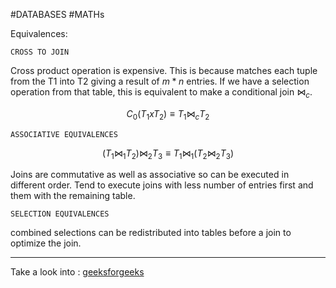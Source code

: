 #DATABASES #MATHs 


Equivalences: 


`CROSS TO JOIN`

Cross product operation is expensive. This is because matches each tuple from the T1 into T2 giving a result of $m*n$ entries. If we have a selection operation from that table, this is equivalent to make a conditional join $⋈_c$. 

$$C_0(T_1 x T_2) \equiv T_1 ⋈_c T_2$$

`ASSOCIATIVE EQUIVALENCES`

$$(T_1 ⋈_1 T_2) ⋈_2 T_3 \equiv T_1 ⋈_1 (T_2 ⋈_2 T_3)$$

Joins are commutative as well as associative so can be executed in different order. Tend to execute joins with less number of entries first and them with the remaining table. 


`SELECTION EQUIVALENCES`

combined selections can be redistributed into tables before a join to optimize the join. 

$$$$


---

Take a look into : [geeksforgeeks](https://www.geeksforgeeks.org/query-optimization-in-relational-algebra/)

